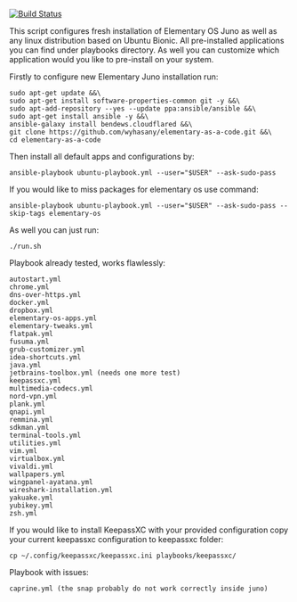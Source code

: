 [![Build Status](https://travis-ci.com/wyhasany/elementary-as-a-code.svg?branch=master)](https://travis-ci.com/wyhasany/elementary-as-a-code)

This script configures fresh installation of Elementary OS Juno as well
as any linux distribution based on Ubuntu Bionic. All pre-installed
applications you can find under playbooks directory. As well you can
customize which application would you like to pre-install on your
system.

Firstly to configure new Elementary Juno installation run:

```
sudo apt-get update &&\
sudo apt-get install software-properties-common git -y &&\
sudo apt-add-repository --yes --update ppa:ansible/ansible &&\
sudo apt-get install ansible -y &&\
ansible-galaxy install bendews.cloudflared &&\
git clone https://github.com/wyhasany/elementary-as-a-code.git &&\
cd elementary-as-a-code
```

Then install all default apps and configurations by:

```
ansible-playbook ubuntu-playbook.yml --user="$USER" --ask-sudo-pass
```

If you would like to miss packages for elementary os use command:
```
ansible-playbook ubuntu-playbook.yml --user="$USER" --ask-sudo-pass --skip-tags elementary-os
```

As well you can just run:

```
./run.sh
```

Playbook already tested, works flawlessly:

```
autostart.yml
chrome.yml
dns-over-https.yml
docker.yml
dropbox.yml
elementary-os-apps.yml
elementary-tweaks.yml
flatpak.yml
fusuma.yml
grub-customizer.yml
idea-shortcuts.yml
java.yml
jetbrains-toolbox.yml (needs one more test)
keepassxc.yml
multimedia-codecs.yml
nord-vpn.yml
plank.yml
qnapi.yml
remmina.yml
sdkman.yml
terminal-tools.yml
utilities.yml
vim.yml
virtualbox.yml
vivaldi.yml
wallpapers.yml
wingpanel-ayatana.yml
wireshark-installation.yml
yakuake.yml
yubikey.yml
zsh.yml
```

If you would like to install KeepassXC with your provided configuration
copy your current keepassxc configuration to keepassxc folder:
```
cp ~/.config/keepassxc/keepassxc.ini playbooks/keepassxc/
```

Playbook with issues:
```
caprine.yml (the snap probably do not work correctly inside juno)
```

